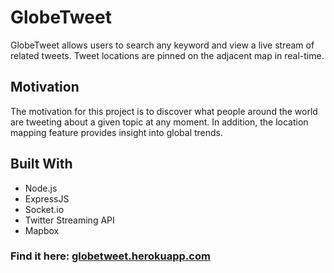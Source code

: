 # GlobeTweet

GlobeTweet allows users to search any keyword and view a live stream of related tweets. Tweet locations are pinned on the adjacent map in real-time.

## Motivation

The motivation for this project is to discover what people around the world are tweeting about a given topic at any moment. In addition, the location mapping feature provides insight into global trends.

## Built With

* Node.js
* ExpressJS
* Socket.io
* Twitter Streaming API
* Mapbox

### Find it here: <a href="http://globetweet.herokuapp.com" target="_blank">globetweet.herokuapp.com</a>
